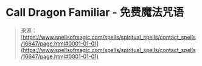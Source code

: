 <!--yml

category: 未分类

date: 2024-06-12 18:57:11

-->

# Call Dragon Familiar - 免费魔法咒语

> 来源：[https://www.spellsofmagic.com/spells/spiritual_spells/contact_spells/16647/page.html#0001-01-01](https://www.spellsofmagic.com/spells/spiritual_spells/contact_spells/16647/page.html#0001-01-01)
